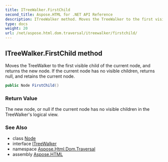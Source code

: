 ```yaml
---
title: ITreeWalker.FirstChild
second_title: Aspose.HTML for .NET API Reference
description: ITreeWalker method. Moves the TreeWalker to the first visible child of the current node and returns the new node. If the current node has no visible children returns null and retains the current node
type: docs
weight: 20
url: /net/aspose.html.dom.traversal/itreewalker/firstchild/
---
```

## ITreeWalker.FirstChild method

Moves the TreeWalker to the first visible child of the current node, and returns the new node. If the current node has no visible children, returns null, and retains the current node.

```csharp
public Node FirstChild()
```

### Return Value

The new node, or null if the current node has no visible children in the TreeWalker's logical view.

### See Also

* class [Node](../../../aspose.html.dom/node/)
* interface [ITreeWalker](../)
* namespace [Aspose.Html.Dom.Traversal](../../../aspose.html.dom.traversal/)
* assembly [Aspose.HTML](../../../)
